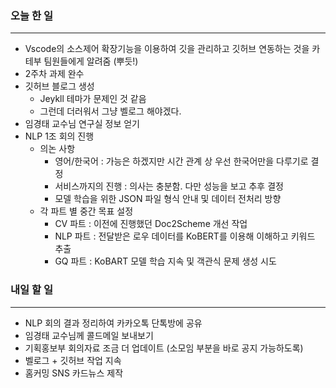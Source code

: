 ### 오늘 한 일

---

- Vscode의 소스제어 확장기능을 이용하여 깃을 관리하고 깃허브 연동하는 것을 카테부 팀원들에게 알려줌 (뿌듯!) 
- 2주차 과제 완수
- 깃허브 블로그 생성
    - Jeykll 테마가 문제인 것 같음
    - 그런데 더러워서 그냥 벨로그 해야겠다.
- 임경태 교수님 연구실 정보 얻기
- NLP 1조 회의 진행
    - 의논 사항
        - 영어/한국어 : 가능은 하겠지만 시간 관계 상 우선 한국어만을 다루기로 결정
        - 서비스까지의 진행 : 의사는 충분함. 다만 성능을 보고 추후 결정
        - 모델 학습을 위한 JSON 파일 형식 안내 및 데이터 전처리 방향
    - 각 파트 별 중간 목표 설정
        - CV 파트 : 이전에 진행했던 Doc2Scheme 개선 작업
        - NLP 파트 :  전달받은 로우 데이터를 KoBERT를 이용해 이해하고 키워드 추출
        - GQ 파트 : KoBART 모델 학습 지속 및 객관식 문제 생성 시도

### 내일 할 일

---

- NLP  회의 결과 정리하여 카카오톡 단톡방에 공유
- 임경태 교수님께 콜드메일 보내보기
- 기획홍보부 회의자료 조금 더 업데이트 (소모임 부분을 바로 공지 가능하도록)
- 벨로그 + 깃허브 작업 지속
- 홈커밍 SNS 카드뉴스 제작